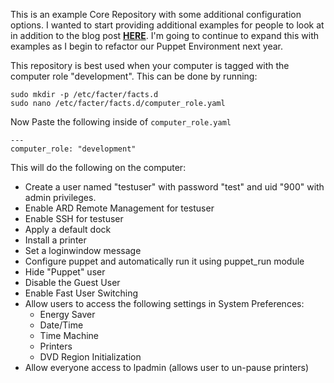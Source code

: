 This is an example Core Repository with some additional configuration options.  I wanted to start providing additional examples for people to look at in addition to the blog post [**HERE**](http://www.mholt.tech/blog/2015/12/07/basic-puppet-configuration/).  I'm going to continue to expand this with examples as I begin to refactor our Puppet Environment next year.

This repository is best used when your computer is tagged with the computer role "development".  This can be done by running:

````
sudo mkdir -p /etc/facter/facts.d
sudo nano /etc/facter/facts.d/computer_role.yaml
````

Now Paste the following inside of `` computer_role.yaml ``

````
---
computer_role: "development"
````

This will do the following on the computer:

- Create a user named "testuser" with password "test" and uid "900" with admin privileges.
- Enable ARD Remote Management for testuser
- Enable SSH for testuser
- Apply a default dock
- Install a printer
- Set a loginwindow message
- Configure puppet and automatically run it using puppet_run module
- Hide "Puppet" user
- Disable the Guest User
- Enable Fast User Switching
- Allow users to access the following settings in System Preferences:
  - Energy Saver
  - Date/Time
  - Time Machine
  - Printers
  - DVD Region Initialization
- Allow everyone access to lpadmin (allows user to un-pause printers)
